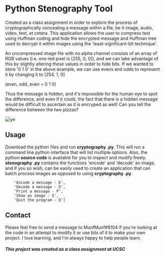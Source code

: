 
# Python Stenography Tool
Created as a class assignment in order to explore the process of cryptographically concealing a message within a file, be it image, audio, video, text, et cetera. This application allows the user to compress text using Huffman coding and hide the encrypted message and Huffman tree used to decrypt it within images using the 'least-significant-bit technique'.

An uncompressed image file with no alpha channel consists of an array of RGB values (i.e. one red pixel is [255, 0, 0]), and we can take advantage of this by slightly altering these values in order to hide bits. If we wanted to store '0 1 0' in the above example, we can use evens and odds to represent it by changing it to [254, 1, 0]

(even, odd, even = 0 1 0)

Thus the message is hidden, and it's impossible for the human eye to spot the difference, and even if it could, the fact that there is a hidden message would be difficult to ascertain as it is encryped as well! Can you tell the difference between the two pizzas?

![ye](https://user-images.githubusercontent.com/110074141/214980680-126f76a7-3e53-41fa-b39c-16da50f05376.png)


## Usage
Download the python files and run **cryptography .py**. This will run a command line python interface that will list multiple options. Also, the python **source code** is available for you to inspect and modify freely. **stenography .py** contains the functions 'encode' and 'decode' an image, and if you so wish, can be easily used to create an application that can batch process images as opposed to using **cryptography .py**.
``` Flags
	'Encode a message - E',
	'Decode a message - D',
	'Print a message - P',
	'Show an image - S',
	'Quit the program - Q']
```

## Contact
Please feel free to send a message to MunfMunf#9104 if you're looking at the code in an attempt to modify it or use bits of it to make your own project. I love learning, and I'm always happy to help people learn.

##### This project was created as a class assignment at UCSC
